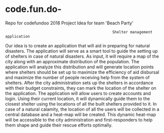 # code.fun.do-
Repo for codefundoo 2018
Project Idea for team 'Beach Party'

                                                    Shelter management application

Our idea is to create an application that will aid in preparing for natural disasters. The application will serve as a smart tool to guide the setting up of shelters in case of natural disasters. As input, it will require a map of the city along with an approximate distribution of the population. The application will analyze this distribution and will generate location points where shelters should be set up to maximize the efficiency of aid disbursal and maximize the number of people receiving help from the system of shelters. After the city administration sets up the shelters in accordance with their budget constraints, they can mark the location of the shelter on the application.
The application will allow users to create accounts and login. Using their current location, it will dynamically guide them to the closest shelter using the locations of all the built shelters provided to it. In case of a natural calamity, the location of all the users will be collected in a central database and a heat-map will be created. This dynamic heat-map will be accessible to the city administration and first-responders to help them shape and guide their rescue efforts optimally.
